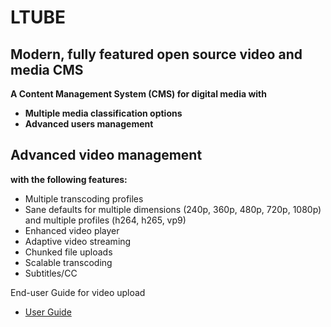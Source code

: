 # LTUBE
## Modern, fully featured open source video and media CMS

**A Content Management System (CMS) for digital media with**  
+ **Multiple media classification options**  
+ **Advanced users management**




## Advanced video management

**with the following features:**
* Multiple transcoding profiles
*   Sane defaults for multiple dimensions (240p, 360p, 480p, 720p, 1080p) and multiple profiles (h264, h265, vp9)
* Enhanced video player
* Adaptive video streaming
* Chunked file uploads
* Scalable transcoding
* Subtitles/CC

End-user Guide for video upload 
* [User Guide](https://github.com/LEARN-LK/LTUBE/blob/main/enduserguide.md)

